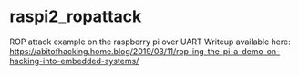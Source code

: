 # raspi2_ropattack
ROP attack example on the raspberry pi over UART
Writeup available here:
https://abitofhacking.home.blog/2019/03/11/rop-ing-the-pi-a-demo-on-hacking-into-embedded-systems/
